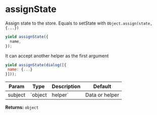 assignState
==

Assign state to the store. Equals to
setState with `Object.assign(state, {...})`
```js
yield assignState({
  name,
});
```
It can accept another helper as the first argument
```js
yield assignState(dialog([{
 name: {...}
}]));
```

| Param  | Type                | Description  | Default   |
| ------ | ------------------- | ------------ | --------- |
| subject | `object|helper` | Data or helper | 


__Returns:__ `object` 


